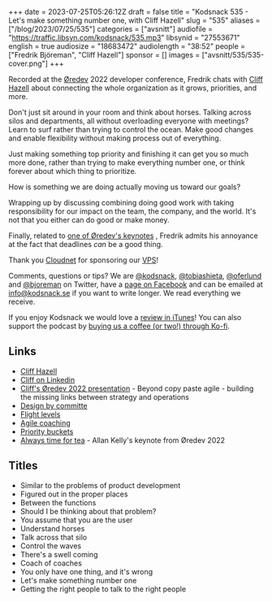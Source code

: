 +++
date = 2023-07-25T05:26:12Z
draft = false
title = "Kodsnack 535 - Let's make something number one, with Cliff Hazell"
slug = "535"
aliases = ["/blog/2023/07/25/535"]
categories = ["avsnitt"]
audiofile = "https://traffic.libsyn.com/kodsnack/535.mp3"
libsynid = "27553671"
english = true
audiosize = "18683472"
audiolength = "38:52"
people = ["Fredrik Björeman", "Cliff Hazell"]
sponsor = []
images = ["avsnitt/535/535-cover.png"]
+++

Recorded at the [Øredev](https://oredev.org/) 2022 developer conference, Fredrik chats with [Cliff Hazell](https://www.cliffhazell.com/) about connecting the whole organization as it grows, priorities, and more.

Don't just sit around in your room and think about horses. Talking across silos and departments, all without overloading everyone with meetings? Learn to surf rather than trying to control the ocean. Make good changes and enable flexibility without making process out of everything.

Just making something top priority and finishing it can get you so much more done, rather than trying to make everything number one, or think forever about which thing to prioritize.

How is something we are doing actually moving us toward our goals?

Wrapping up by discussing combining doing good work with taking responsibility for our impact on the team, the company, and the world. It's not that you either can do good or make money.

Finally, related to [one of Øredev's keynotes](https://www.youtube.com/watch?v=Q96Ofw7a3qA&list=PLOUKmSqExtAEJzGq-VR7euByjP4eYjCSi&index=2) , Fredrik admits his annoyance at the fact that deadlines *can* be a good thing.

Thank you [Cloudnet](http://www.cloudnet.se) for sponsoring our [VPS](http://en.wikipedia.org/wiki/Virtual_private_server)!

Comments, questions or tips? We are [@kodsnack](https://www.twitter.com/kodsnack), [@tobiashieta](https://www.twitter.com/tobiashieta), [@oferlund](https://twitter.com/oferlund) and [@bjoreman](https://www.twitter.com/bjoreman) on Twitter, have a [page on Facebook](https://www.facebook.com/kodsnack) and can be emailed at [info@kodsnack.se](mailto:info@kodsnack.se) if you want to write longer. We read everything we receive.

If you enjoy Kodsnack we would love a [review in iTunes](http://itunes.apple.com/se/podcast/kodsnack/id561631498?l=en)! You can also support the podcast by <a href="https://ko-fi.com/kodsnack" rel="payment">buying us a coffee (or two!) through Ko-fi</a>.

## Links ##
* [Cliff Hazell](https://www.cliffhazell.com/)
* [Cliff on Linkedin](https://www.linkedin.com/in/cliffhazell/)
* [Cliff's Øredev 2022 presentation](https://www.youtube.com/watch?v=ZozkrOxRV4E&list=PLOUKmSqExtAEJzGq-VR7euByjP4eYjCSi&index=87) - Beyond copy paste agile - building the missing links between strategy and operations
* [Design by committe](https://en.wikipedia.org/wiki/Design_by_committee)
* [Flight levels](https://www.flightlevels.io/what-is-flight-levels/)
* [Agile coaching](https://www.toptal.com/project-managers/agile/what-is-an-agile-coach)
* [Priority buckets](https://en.wikipedia.org/wiki/Bucket_queue)
* [Always time for tea](https://www.youtube.com/watch?v=Q96Ofw7a3qA&list=PLOUKmSqExtAEJzGq-VR7euByjP4eYjCSi&index=2) - Allan Kelly's keynote from Øredev 2022

## Titles ##
* Similar to the problems of product development
* Figured out in the proper places
* Between the functions
* Should I be thinking about that problem?
* You assume that you are the user
* Understand horses
* Talk across that silo
* Control the waves
* There's a swell coming
* Coach of coaches
* You only have one thing, and it's wrong
* Let's make something number one
* Getting the right people to talk to the right people